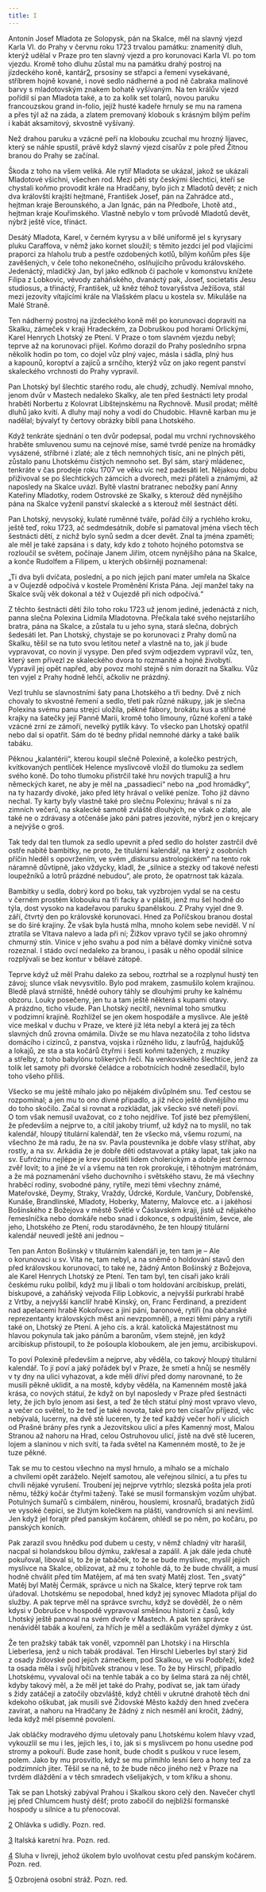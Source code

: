 ```yaml
---
title: I
---
```


Antonín Josef Mladota ze Solopysk, pán na Skalce, měl na slavný vjezd Karla VI. do Prahy v červnu roku 1723 trvalou památku: znamenitý dluh, kterýž udělal v Praze pro ten slavný vjezd a pro korunovaci Karla VI. po tom vjezdu. Kromě toho dluhu zůstal mu na památku drahý postroj na jízdeckého koně, kantár[2](#footnote-30240-2), prsosiny se střapci a řemení vysekávané, stříbrem hojně kované, i nové sedlo nádherné a pod ně čabraka malinové barvy s mladotovským znakem bohatě vyšívaným. Na ten králův vjezd pořídil si pan Mladota také, a to za kolik set tolarů, novou paruku francouzskou grand in-folio, jejíž husté kadeře hrnuly se mu na ramena a přes týl až na záda, a zlatem premovaný klobouk s krásným bílým peřím i kabát aksamitový, skvostně vyšívaný.

Než drahou paruku a vzácné peří na klobouku zcuchal mu hrozný lijavec, který se náhle spustil, právě když slavný vjezd císařův z pole před Žitnou branou do Prahy se začínal.

Škoda z toho na všem veliká. Ale rytíř Mladota se ukázal, jakož se ukázali Mladotové všichni, všechen rod. Mezi pěti sty českými šlechtici, kteří se chystali koňmo provodit krále na Hradčany, bylo jich z Mladotů devět; z nich dva královští krajští hejtmané, František Josef, pán na Zahrádce atd., hejtman kraje Berounského, a Jan Ignác, pán na Předboře, Lhotě atd., hejtman kraje Kouřimského. Vlastně nebylo v tom průvodě Mladotů devět, nýbrž ještě více, třináct.

Desátý Mladota, Karel, v černém kyrysu a v bílé uniformě jel s kyrysary pluku Caraffova, v němž jako kornet sloužil; s těmito jezdci jel pod vlajícími praporci za hlaholu trub a pestře ozdobených kotlů, bílým koňům přes šíje zavěšených, v čele toho nekonečného, oslňujícího průvodu královského. Jedenáctý, mladičký Jan, byl jako edlknob či pachole v komonstvu knížete Filipa z Lobkovic, vévody zaháňského, dvanáctý pak, Josef, societatis Jesu studiosus, a třináctý, František, už kněz téhož tovaryšstva Ježíšova, stál mezi jezovity vítajícími krále na Vlašském placu u kostela sv. Mikuláše na Malé Straně.

Ten nádherný postroj na jízdeckého koně měl po korunovaci dopraviti na Skalku, zámeček v kraji Hradeckém, za Dobruškou pod horami Orlickými, Karel Henrych Lhotský ze Ptení. V Praze o tom slavném vjezdu nebyl; teprve až na korunovaci přijel. Koňmo dorazil do Prahy posledního srpna několik hodin po tom, co dojel vůz plný vajec, másla i sádla, plný hus a kapounů, koroptví a zajíců a srnčího, kterýž vůz on jako regent panství skaleckého vrchnosti do Prahy vypravil.

Pan Lhotský byl šlechtic starého rodu, ale chudý, zchudlý. Nemíval mnoho, jenom dvůr v Mastech nedaleko Skalky, ale ten před šestnácti lety prodal hraběti Norbertu z Kolovrat Libštejnskému na Rychnově. Musil prodat; měltě dluhů jako kvítí. A dluhy mají nohy a vodí do Chudobic. Hlavně karban mu je nadělal; bývalyť ty čertovy obrázky biblí pana Lhotského.

Když tenkráte sjednání o ten dvůr podepsal, podal mu vrchní rychnovského hraběte smluvenou sumu na cejnové míse, samé tvrdé peníze na hromádky vysázené, stříbrné i zlaté; ale z těch nemnohých tisíc, ani ne plných pěti, zůstalo panu Lhotskému čistých nemnoho set. Byl sám, starý mládenec, tenkráte v čas prodeje roku 1707 ve věku víc než padesáti let. Nějakou dobu přiživoval se po šlechtických zámcích a dvorech, mezi přáteli a známými, až naposledy na Skalce uvázl. Byltě vlastní bratranec nebožky paní Anny Kateřiny Mladotky, rodem Ostrovské ze Skalky, s kterouž děd nynějšího pána na Skalce vyženil panství skalecké a s kterouž měl šestnáct dětí.

Pan Lhotský, nevysoký, kulaté ruměnné tváře, pořád čilý a rychlého kroku, ještě teď, roku 1723, ač sedmdesátník, dobře si pamatoval jména všech těch šestnácti dětí, z nichž bylo synů sedm a dcer devět. Znal ta jména zpaměti; ale měl je také zapsána i s daty, kdy kdo z tohoto hojného potomstva se rozloučil se světem, počínaje Janem Jiřím, otcem nynějšího pána na Skalce, a konče Rudolfem a Filipem, u kterých obšírněji poznamenal:

„Ti dva byli dvíčata, poslední, a po nich jejich paní mater umřela na Skalce a v Oujezdě odpočívá v kostele Proměnění Krista Pána. Její manžel taky na Skalce svůj věk dokonal a též v Oujezdě při nich odpočívá.“

Z těchto šestnácti dětí žilo toho roku 1723 už jenom jediné, jedenáctá z nich, panna slečna Polexina Lidmila Mladotovna. Přečkala také svého nejstaršího bratra, pána na Skalce, a zůstala tu u jeho syna, stará slečna, dobrých šedesáti let. Pan Lhotský, chystaje se po korunovaci z Prahy domů na Skalku, těšil se na tuto svou letitou neteř a vlastně na to, jak jí bude vypravovat, co novin jí vysype. Den před svým odjezdem vypravil vůz, ten, který sem přivezl ze skaleckého dvora to rozmanité a hojné živobytí. Vypravil jej opět napřed, aby povoz mohl stejně s ním dorazit na Skalku. Vůz ten vyjel z Prahy hodně lehčí, ačkoliv ne prázdný.

Vezl truhlu se slavnostními šaty pana Lhotského a tři bedny. Dvě z nich chovaly to skvostné řemení a sedlo, třetí pak různé nákupy, jak je slečna Polexina svému panu strejci uložila, pěkné fábory, brokátu kus a stříbrné krajky na šatečky její Panně Marii, kromě toho limouny, různé koření a také vzácné zrní ze zámoří, nevelký pytlík kávy. To všecko pan Lhotský opatřil nebo dal si opatřit. Sám do té bedny přidal nemnohé dárky a také balík tabáku.

Pěknou „kalantérii“, kterou koupil slečně Polexině, a kolečko pestrých, kvítkovaných pentliček Helence myslivcově vložil do tlumoku za sedlem svého koně. Do toho tlumoku přistrčil také hru nových trapulí[3](#footnote-30240-3) a hru německých karet, ne aby je měl na „passadieci“ nebo na „pod hromádky“, na ty hazardy divoké, jako před léty hrával o veliké peníze. Toho již dávno nechal. Ty karty byly vlastně také pro slečnu Polexinu; hrával s ní za zimních večerů, na skalecké samotě zvláště dlouhých, ne však o zlato, ale také ne o zdrávasy a otčenáše jako páni patres jezovité, nýbrž jen o krejcary a nejvýše o groš.

Tak tedy dal ten tlumok za sedlo upevnit a před sedlo do holster zastrčil dvě ostře nabité bambitky, ne proto, že titulární kalendář, na který z osobních příčin hleděl s opovržením, ve svém „diskursu astrologickém“ na tento rok náramně důvtipně, jako vždycky, kladl, že „silnice a stezky od takové neřesti loupežníků a lotrů prázdné nebudou“, ale proto, že opatrnost tak kázala.

Bambitky u sedla, dobrý kord po boku, tak vyzbrojen vydal se na cestu v černém prostém klobouku na tři facky a v plášti, jenž mu šel hodně do týla, dost vysoko na kadeřavou paruku španělskou. Z Prahy vyjel dne 9. září, čtvrtý den po královské korunovaci. Hned za Poříčskou branou dostal se do širé krajiny. Že však byla hustá mlha, mnoho kolem sebe neviděl. V ní ztratila se Vltava nalevo a lada při ní; Žižkov vpravo tyčil se jako ohromný chmurný stín. Vinice v jeho svahu a pod ním a bělavé domky viničné sotva rozeznal. I stádo ovcí nedaleko za branou, i pasák u něho opodál silnice rozplývali se bez kontur v bělavé zátopě.

Teprve když už měl Prahu daleko za sebou, roztrhal se a rozplynul hustý ten závoj; slunce však nevysvítilo. Bylo pod mrakem, zasmušilo kolem krajinou. Bledě plavá strniště, hnědé ouhory táhly se dlouhými pruhy ke kalnému obzoru. Louky posečeny, jen tu a tam ještě některá s kupami otavy. A prázdno, ticho všude. Pan Lhotský necítil, nevnímal toho smutku v podzimní krajině. Rozhlížel se jen okem hospodáře a myslivce. Ale ještě více meškal v duchu v Praze, ve které již léta nebyl a která jej za těch slavných dnů zrovna omámila. Divže se mu hlava nezatočila z toho lidstva domácího i cizinců, z panstva, vojska i různého lidu, z laufrů[4](#footnote-30240-4), hajduků[5](#footnote-30240-5) a lokajů, ze sta a sta kočárů čtyřmi i šesti koňmi tažených, z muziky a střelby, z toho babylónu tolikerých řečí. Na venkovského šlechtice, jenž za tolik let samoty při dvorské čeládce a robotnících hodně zesedlačil, bylo toho všeho příliš.

Všecko se mu ještě míhalo jako po nějakém divůplném snu. Teď cestou se rozpomínal; a jen mu to ono divné připadlo, a již něco ještě divnějšího mu do toho skočilo. Začal si rovnat a rozkládat, jak všecko své neteři poví. O tom však nemusil uvažovat, co z toho nejdříve. Toť jisté bez přemýšlení, že především a nejprve to, a cítil jakoby triumf, už když na to myslil, no tak kalendář, hloupý titulární kalendář, ten že všecko má, všemu rozumí, na všechno že má radu, že na sv. Pavla poustevníka je dobře vlasy stříhat, aby rostly, a na sv. Arkádia že je dobře děti odstavovat a ptáky lapat, tak jako na sv. Eufrózínu nejlépe je krev pouštěti lidem cholerickým a dobře jest černou zvěř lovit; to a jiné že ví a všemu na ten rok prorokuje, i těhotným matrónám, a že má poznamenání všeho duchovního i světského stavu, že má všechny hraběcí rodiny, svobodné pány, rytíře, mezi těmi všechny známé, Mateřovské, Deymy, Straky, Vraždy, Údrcké, Kordule, Vančury, Dobřenské, Kunáše, Brandlinské, Mladoty, Hoberky, Materny, Malovce etc. a i jakéhosi Bošinského z Božejova v městě Světlé v Čáslavském kraji, jistě už nějakého řemeslníčka nebo domkáře nebo snad i dokonce, s odpuštěním, ševce, ale jeho, Lhotského ze Ptení, rodu starodávného, že ten hloupý titulární kalendář neuvedl ještě ani jednou –

Ten pan Anton Bošinský v titulárním kalendáři je, ten tam je – Ale o korunovaci u sv. Víta ne, tam nebyl, a na sněmě o holdování stavů den před královskou korunovací, to také ne, žádný Anton Bošinský z Božejova, ale Karel Henrych Lhotský ze Ptení. Ten tam byl, ten císaři jako králi českému ruku políbil, když mu ji líbali o tom holdování arcibiskup, preláti, biskupové, a zaháňský vejvoda Filip Lobkovic, a nejvyšší purkrabí hrabě z Vrtby, a nejvyšší kanclíř hrabě Kinský, on, Franc Ferdinand, a prezident nad apelacemi hrabě Kokořovec a jiní páni, baronové, rytíři (na občanské reprezentanty královských měst ani nevzpomněl), a mezi těmi pány a rytíři také on, Lhotský ze Ptení. A jeho cís. a král. katolická Majestátnost mu hlavou pokynula tak jako pánům a baronům, všem stejně, jen když arcibiskup přistoupil, to že pošoupla kloboukem, ale jen jemu, arci­biskupovi.

To poví Polexině především a nejprve, aby věděla, co takový hloupý titulární kalendář. To jí poví a jaký pořádek byl v Praze, že smetí a hnůj se nesměly v ty dny na ulici vyhazovat, a kde měli dříví před domy narovnané, to že musili pěkně uklidit, a na mostě, kdyby věděla, na Kamenném mostě jaká krása, co nových státuí, že když on byl naposledy v Praze před šestnácti lety, že jich bylo jenom asi šest, a teď že těch státuí plný most vpravo vlevo, a večer co světel, to že teď je také novota, také pro ten císařův příjezd, věc nebývalá, lucerny, na dvě stě luceren, ty že teď každý večer hoří v ulicích od Prašné brány přes rynk a Jezovitskou ulicí a přes Kamenný most, Malou Stranou až nahoru na Hrad, celou Ostruhovou ulicí, jistě na dvě stě luceren, lojem a slaninou v nich svítí, ta řada světel na Kamenném mostě, to že je tuze pěkné.

Tak se mu to cestou všechno na mysl hrnulo, a míhalo se a míchalo a chvílemi opět zaráželo. Nejelť samotou, ale veřejnou silnicí, a tu přes tu chvíli nějaké vyrušení. Troubení jej nejprve vytrhlo; slezská pošta jela proti němu, těžký kočár čtyřmi tažený. Také se musil formanským vozům uhýbat. Potulných šumařů s cimbálem, niněrou, houslemi, krosnařů, bradatých židů ve vysoké čepici, se žlutým kolečkem na plášti, vandrovních si ani nevšiml. Jen když jel forajtr před panským kočárem, ohlédl se po něm, po kočáru, po panských koních.

Pak zarazil svou hnědku pod dubem u cesty, v němž chladný vítr harašil, nacpal si holandskou bílou dýmku, zakřesal a zapálil. A jak dále jeda chutě pokuřoval, liboval si, to že je tabáček, to že se bude myslivec, myslil jejich myslivce na Skalce, oblizovat, až mu z tohohle dá, to že bude chválit, a musí hodně chválit před tím Matějem, ať má ten svatý Matěj zlost. Ten „svatý“ Matěj byl Matěj Čermák, správce u nich na Skalce, který teprve rok tam úřadoval. Lhotskému se nepodobal, hned když jej synovec Mladota přijal do služby. A pak teprve měl na správce svrchu, když se dověděl, že o něm kdysi v Dobrušce v hospodě vypravoval směšnou historii z časů, kdy Lhotský ještě panoval na svém dvoře v Mastech. A pak ten správce nenáviděl tabák a kouření, za hřích je měl a sedlákům vyrážel dýmky z úst.

Že ten pražský tabák tak voněl, vzpomněl pan Lhotský i na Hirsch­la Lieberlesa, jenž u nich tabák prodával. Ten Hirschl Lieberles byl starý žid z osady židovské pod jejich zámečkem, pod Skalkou, ve vsi Podbřeží, kdež ta osada měla i svůj hřbitůvek stranou v lese. To že by Hirschl, připadlo Lhotskému, vyvaloval oči na tenhle tabák a co by šelma stará za něj chtěl, kdyby takový měl, a že měl jet také do Prahy, podívat se, jak tam úřady s židy zatáčejí a zatočily obzvláště, když chtěli v ukrutné drahotě těch dní kdekoho oškubat, jak musili své Židovské Město každý den hned zvečera zavírat, a nahoru na Hradčany že žádný z nich nesměl ani kročit, žádný, leda když měl písemné povolení.

Jak obláčky modravého dýmu uletovaly panu Lhotskému kolem hlavy vzad, vykouzlil se mu i les, jejich les, i to, jak si s myslivcem po honu usedne pod stromy a pokouří. Bude zase honit, bude chodit s puškou v ruce lesem, polem. Jako by mu prosvitlo, když se mu přimihlo lesní šero a hony teď za podzimních jiter. Těšil se na ně, to že bude něco jiného než v Praze na tvrdém dláždění a v těch smradech všelijakých, v tom křiku a shonu.

Tak se pan Lhotský zabýval Prahou i Skalkou skoro celý den. Navečer chytl jej před Chlumcem hustý déšť; proto zabočil do nejbližší formanské hospody u silnice a tu přenocoval.

[2](#footnote-30240-2-backlink) Ohlávka s udidly. Pozn. red.

[3](#footnote-30240-3-backlink) Italská karetní hra. Pozn. red.

[4](#footnote-30240-4-backlink) Sluha v livreji, jehož úkolem bylo uvolňovat cestu před panským kočárem. Pozn. red.

[5](#footnote-30240-5-backlink) Ozbrojená osobní stráž. Pozn. red.
